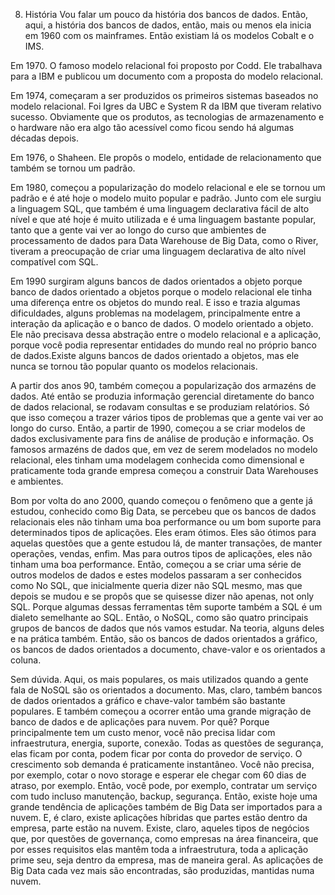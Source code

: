 8. História
Vou falar um pouco da história dos bancos de dados.
Então, aqui, a história dos bancos de dados, então, mais ou menos ela inicia em 1960 com os mainframes.
Então existiam lá os modelos Cobalt e o IMS.

Em 1970.
O famoso modelo relacional foi proposto por Codd. Ele trabalhava para a IBM e publicou um documento com a proposta do modelo relacional.

Em 1974, começaram a ser produzidos os primeiros sistemas baseados no modelo relacional. Foi  Igres da UBC e  System R da IBM que tiveram relativo sucesso. Obviamente que os produtos, as tecnologias de armazenamento e o hardware não era algo tão acessível como ficou sendo há algumas décadas depois.

Em 1976, o Shaheen. Ele propôs o modelo, entidade de relacionamento que também se tornou um padrão.

Em 1980, começou a popularização do modelo relacional e ele se tornou um padrão e é até hoje o modelo muito popular e padrão. Junto com ele surgiu a linguagem SQL, que também é uma linguagem declarativa fácil de alto nível e que até hoje é muito utilizada e é uma linguagem bastante popular, tanto que a gente vai ver ao longo do curso que ambientes de processamento de dados para Data Warehouse de Big Data, como o River, tiveram a preocupação de criar uma linguagem declarativa de alto nível compatível com SQL.

Em 1990 surgiram alguns bancos de dados orientados a objeto porque banco de dados orientado a objetos porque o modelo relacional ele tinha uma diferença entre os objetos do mundo real. E isso e trazia algumas dificuldades, alguns problemas na modelagem, principalmente entre a interação da aplicação e o banco de dados.
O modelo orientado a objeto.
Ele não precisava dessa abstração entre o modelo relacional e a aplicação, porque você podia representar entidades do mundo real no próprio banco de dados.Existe alguns bancos de dados orientado a objetos, mas ele nunca se tornou tão popular quanto os modelos relacionais.

A partir dos anos 90, também começou a popularização dos armazéns de dados.
Até então se produzia informação gerencial diretamente do banco de dados relacional, se rodavam consultas e se produziam relatórios. Só que isso começou a trazer vários tipos de problemas que a gente vai ver ao longo do curso.
Então, a partir de 1990, começou a se criar modelos de dados exclusivamente para fins de análise de produção e informação. Os famosos armazéns de dados que, em vez de serem modelados no modelo relacional, eles tinham uma modelagem conhecida como dimensional e praticamente toda grande empresa começou a construir Data Warehouses e ambientes.

Bom por volta do ano 2000, quando começou o fenômeno que a gente já estudou, conhecido como Big Data, se percebeu que os bancos de dados relacionais eles não tinham uma boa performance ou um bom suporte para determinados tipos de aplicações. Eles eram ótimos. Eles são ótimos para aquelas questões que a gente estudou lá, de manter transações, de manter operações, vendas, enfim. Mas para outros tipos de aplicações, eles não tinham uma boa performance. Então, começou a se criar uma série de outros modelos de dados e estes modelos passaram a ser conhecidos como No SQL, que inicialmente queria dizer não SQL mesmo, mas que depois se mudou e se propôs que se quisesse dizer não apenas, not only SQL. Porque algumas dessas ferramentas têm suporte também a SQL é um dialeto semelhante ao SQL. Então, o NoSQL, como são quatro principais grupos de bancos de dados que nós vamos estudar. Na teoria, alguns deles e na prática também.
Então, são os bancos de dados orientados a gráfico, os bancos de dados orientados a documento, chave-valor e os orientados a coluna.

Sem dúvida. Aqui, os mais populares, os mais utilizados quando a gente fala de NoSQL são os orientados a documento. Mas, claro, também bancos de dados orientados a gráfico e chave-valor também são bastante populares.
E também começou a ocorrer então uma grande migração de banco de dados e de aplicações para nuvem. 
Por quê? Porque principalmente tem um custo menor, você não precisa lidar com infraestrutura, energia, suporte, conexão. Todas as questões de segurança, elas ficam por conta, podem ficar por conta do provedor de serviço.
O crescimento sob demanda é praticamente instantâneo. Você não precisa, por exemplo, cotar o novo storage e esperar ele chegar com 60 dias de atraso, por exemplo. Então, você pode, por exemplo, contratar um serviço com tudo incluso manutenção, backup, segurança.
Então, existe hoje uma grande tendência de aplicações também de Big Data ser importados para a nuvem.
E, é claro, existe aplicações híbridas que partes estão dentro da empresa, parte estão na nuvem.
Existe, claro, aqueles tipos de negócios que, por questões de governança, como empresas na área financeira, que por esses requisitos elas mantêm toda a infraestrutura, toda a aplicação prime seu, seja dentro da empresa, mas de maneira geral. As aplicações de Big Data cada vez mais são encontradas, são produzidas, mantidas numa nuvem.
 